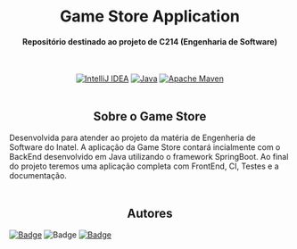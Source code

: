 
<div align="center">
<h1>Game Store Application</h1>

<h4>Repositório destinado ao projeto de C214 (Engenharia de Software)</h4></br>

[![IntelliJ IDEA](https://img.shields.io/badge/IntelliJIDEA-000000.svg?style=for-the-badge&logo=intellij-idea&logoColor=white)](https://www.jetbrains.com/idea/)
[![Java](https://img.shields.io/badge/java-%23ED8B00.svg?style=for-the-badge&logo=java&logoColor=white)](https://www.oracle.com/java/)
[![Apache Maven](https://img.shields.io/badge/Apache%20Maven-C71A36?style=for-the-badge&logo=Apache%20Maven&logoColor=white)](https://maven.apache.org)
<br/><br/>

</div>

<h2 align="center">Sobre o Game Store</h2>
Desenvolvida para atender ao projeto da matéria de Engenheria de Software do Inatel. A aplicação da Game Store contará 
incialmente com o BackEnd desenvolvido em Java utilizando o framework SpringBoot. Ao final do projeto teremos uma 
aplicação completa com FrontEnd, CI, Testes e a documentação.
<br/><br/>

<h2 align="center">Autores</h2>

[![Badge](https://img.shields.io/static/v1?label=&message=Francisco+Jr&color=informational&style=for-the-badge&logo=Linkedin&logoColor=white&link=https://www.linkedin.com/in/francisco-cjunior/)](https://www.linkedin.com/in/francisco-cjunior/)
![Badge](https://img.shields.io/static/v1?label=&message=Estheferson+&color=informational&style=for-the-badge&logo=Linkedin&logoColor=white&link=https://www.linkedin.com/in/francisco-cjunior/)
[![Badge](https://img.shields.io/static/v1?label=&message=Davi+Restani&color=informational&style=for-the-badge&logo=Linkedin&logoColor=white&link=https://www.linkedin.com/in/davi-restani-76194017a/)](https://www.linkedin.com/in/https://www.linkedin.com/in/davi-restani-76194017a/)
